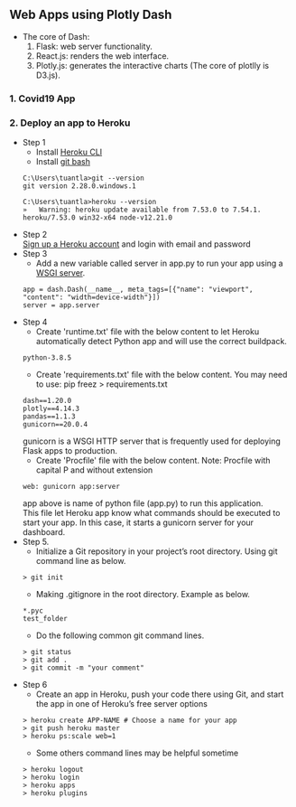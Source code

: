 ## Web Apps using Plotly Dash
- The core of Dash:
  1. Flask: web server functionality.
  2. React.js: renders the web interface.
  3. Plotly.js: generates the interactive charts (The core of plotlly is D3.js).
### 1. Covid19 App
### 2. Deploy an app to Heroku  
- Step 1
  - Install [Heroku CLI](https://devcenter.heroku.com/articles/heroku-cli)  
  - Install [git bash](https://git-scm.com/book/en/v2/Getting-Started-Installing-Git)  
  ``` 
  C:\Users\tuantla>git --version
  git version 2.28.0.windows.1

  C:\Users\tuantla>heroku --version
  »   Warning: heroku update available from 7.53.0 to 7.54.1.
  heroku/7.53.0 win32-x64 node-v12.21.0 
  ```  
- Step 2  
  [Sign up a Heroku account](https://signup.heroku.com/) and login with email and password  
- Step 3  
  - Add a new variable called server in app.py to run your app using a [WSGI server](https://www.python.org/dev/peps/pep-3333/). 
  ```
  app = dash.Dash(__name__, meta_tags=[{"name": "viewport", "content": "width=device-width"}])
  server = app.server  
  ```  
- Step 4
  - Create 'runtime.txt' file with the below content to let Heroku automatically detect Python app and will use the correct buildpack.
  ```
  python-3.8.5
  ```
  - Create 'requirements.txt' file with the below content. You may need to use: pip freez > requirements.txt 
  ```
  dash==1.20.0
  plotly==4.14.3
  pandas==1.1.3
  gunicorn==20.0.4
  ```  
  gunicorn is a WSGI HTTP server that is frequently used for deploying Flask apps to production.  
  - Create 'Procfile' file with the below content. Note: Procfile with capital P and without extension  
  ```
  web: gunicorn app:server
  ```
  app above is name of python file (app.py) to run this application.  
  This file let Heroku app know what commands should be executed to start your app. In this case, it starts a gunicorn server for your dashboard.  
- Step 5.  
  - Initialize a Git repository in your project’s root directory. Using git command line as below.  
  ```
  > git init
  ```
  - Making .gitignore in the root directory. Example as below.
  ```
  *.pyc
  test_folder
  ```
  - Do the following common git command lines.  
  ```
  > git status
  > git add .
  > git commit -m "your comment"
  ```
- Step 6
  - Create an app in Heroku, push your code there using Git, and start the app in one of Heroku’s free server options
  ``` 
  > heroku create APP-NAME # Choose a name for your app
  > git push heroku master
  > heroku ps:scale web=1
  ```
  - Some others command lines may be helpful sometime  
  ```
  > heroku logout
  > heroku login
  > heroku apps
  > heroku plugins
  ```
